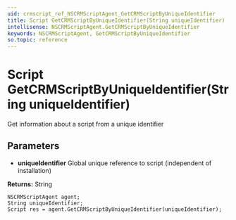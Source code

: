 ```yaml
---
uid: crmscript_ref_NSCRMScriptAgent_GetCRMScriptByUniqueIdentifier
title: Script GetCRMScriptByUniqueIdentifier(String uniqueIdentifier)
intellisense: NSCRMScriptAgent.GetCRMScriptByUniqueIdentifier
keywords: NSCRMScriptAgent, GetCRMScriptByUniqueIdentifier
so.topic: reference
---
```


# Script GetCRMScriptByUniqueIdentifier(String uniqueIdentifier)

Get information about a script from a unique identifier

## Parameters

* **uniqueIdentifier** Global unique reference to script (independent of installation)

**Returns:** String

```crmscript
NSCRMScriptAgent agent;
String uniqueIdentifier;
Script res = agent.GetCRMScriptByUniqueIdentifier(uniqueIdentifier);
```

